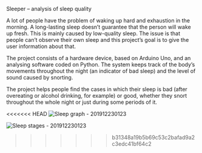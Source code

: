 Sleeper – analysis of sleep quality

A lot of people have the problem of waking up hard and exhaustion in the morning. A long-lasting sleep doesn’t guarantee that the person will wake up fresh. This is mainly caused by low-quality sleep. The issue is that people can’t observe their own sleep and this project’s goal is to give the user information about that.

The project consists of a hardware device, based on Arduino Uno, and an  analysing software coded on Python. The system keeps track of the body’s movements throughout the night (an indicator of bad sleep) and the level of sound caused by snorting.

The project helps people find the cases in which their sleep is bad (after overeating or alcohol drinking, for example) or good, whether they snort throughout the whole night or just during some periods of it. 


<<<<<<< HEAD
![Sleep graph - 201912230123](https://user-images.githubusercontent.com/57328380/74420743-9c9d5f00-4e54-11ea-97ef-0e676a75aba0.png)

![Sleep stages - 201912230123](https://user-images.githubusercontent.com/57328380/74421039-12a1c600-4e55-11ea-9c11-88f4208aeec8.png)
>>>>>>> b31348a19b5b69c53c2bafad9a2c3edc41bf64c2
